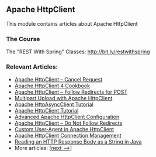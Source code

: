 ## Apache HttpClient

This module contains articles about Apache HttpClient

### The Course

The "REST With Spring" Classes: http://bit.ly/restwithspring

### Relevant Articles: 
- [Apache HttpClient – Cancel Request](https://www.baeldung.com/httpclient-cancel-request)
- [Apache HttpClient 4 Cookbook](https://www.baeldung.com/httpclient4)
- [Apache HttpClient – Follow Redirects for POST](https://www.baeldung.com/httpclient-redirect-on-http-post)
- [Multipart Upload with Apache HttpClient](https://www.baeldung.com/httpclient-multipart-upload)
- [Apache HttpAsyncClient Tutorial](https://www.baeldung.com/httpasyncclient-tutorial)
- [Apache HttpClient Tutorial](https://www.baeldung.com/httpclient-guide)
- [Advanced Apache HttpClient Configuration](https://www.baeldung.com/httpclient-advanced-config)
- [Apache HttpClient – Do Not Follow Redirects](https://www.baeldung.com/httpclient-stop-follow-redirect)
- [Custom User-Agent in Apache HttpClient](https://www.baeldung.com/httpclient-user-agent-header)
- [Apache HttpClient Connection Management](https://www.baeldung.com/httpclient-connection-management)
- [Reading an HTTP Response Body as a String in Java](https://www.baeldung.com/java-http-response-body-as-string)
- More articles: [[next -->]](../apache-httpclient-2)
